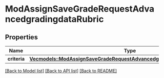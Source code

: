 # ModAssignSaveGradeRequestAdvancedgradingdataRubric

## Properties

Name | Type | Description | Notes
------------ | ------------- | ------------- | -------------
**criteria** | [**Vec<models::ModAssignSaveGradeRequestAdvancedgradingdataRubricCriteriaInner>**](mod_assign_save_grade_request_advancedgradingdata_rubric_criteria_inner.md) |  | 

[[Back to Model list]](../README.md#documentation-for-models) [[Back to API list]](../README.md#documentation-for-api-endpoints) [[Back to README]](../README.md)


